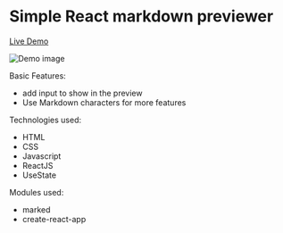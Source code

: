 # Simple React markdown previewer

<a href="https://3i9c39.csb.app/">Live Demo</a>

<img src="" alt="Demo image"/>

Basic Features:

- add input to show in the preview
- Use Markdown characters for more features

Technologies used:

- HTML
- CSS
- Javascript
- ReactJS
- UseState

Modules used:

- marked
- create-react-app
